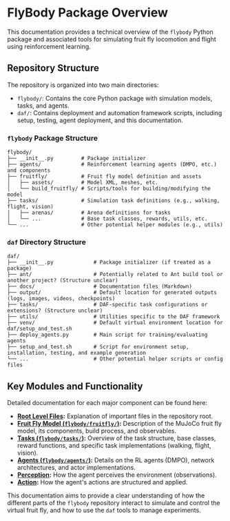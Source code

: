# FlyBody Package Overview

This documentation provides a technical overview of the `flybody` Python package and associated tools for simulating fruit fly locomotion and flight using reinforcement learning.

## Repository Structure

The repository is organized into two main directories:

*   `flybody/`: Contains the core Python package with simulation models, tasks, and agents.
*   `daf/`: Contains deployment and automation framework scripts, including setup, testing, agent deployment, and this documentation.

### `flybody` Package Structure

```
flybody/
├── __init__.py         # Package initializer
├── agents/             # Reinforcement learning agents (DMPO, etc.) and components
├── fruitfly/           # Fruit fly model definition and assets
│   ├── assets/         # Model XML, meshes, etc.
│   └── build_fruitfly/ # Scripts/tools for building/modifying the model
├── tasks/              # Simulation task definitions (e.g., walking, flight, vision)
│   ├── arenas/         # Arena definitions for tasks
│   └── ...             # Base task classes, rewards, utils, etc.
└── ...                 # Other potential helper modules (e.g., utils)
```

### `daf` Directory Structure

```
daf/
├── __init__.py             # Package initializer (if treated as a package)
├── ant/                    # Potentially related to Ant build tool or another project? (Structure unclear)
├── docs/                   # Documentation files (Markdown)
├── output/                 # Default location for generated outputs (logs, images, videos, checkpoints)
├── tasks/                  # DAF-specific task configurations or extensions? (Structure unclear)
├── utils/                  # Utilities specific to the DAF framework
├── venv/                   # Default virtual environment location for daf/setup_and_test.sh
├── deploy_agents.py        # Main script for training/evaluating agents
├── setup_and_test.sh       # Script for environment setup, installation, testing, and example generation
└── ...                     # Other potential helper scripts or config files
```

## Key Modules and Functionality

Detailed documentation for each major component can be found here:

- **[Root Level Files](./flybody_root_files.md):** Explanation of important files in the repository root.
- **[Fruit Fly Model (`flybody/fruitfly/`)](./flybody_fruitfly.md):** Description of the MuJoCo fruit fly model, its components, build process, and observables.
- **[Tasks (`flybody/tasks/`)](./flybody_tasks.md):** Overview of the task structure, base classes, reward functions, and specific task implementations (walking, flight, vision).
- **[Agents (`flybody/agents/`)](./flybody_agents.md):** Details on the RL agents (DMPO), network architectures, and actor implementations.
- **[Perception](./perception.md):** How the agent perceives the environment (observations).
- **[Action](./action.md):** How the agent's actions are structured and applied.

This documentation aims to provide a clear understanding of how the different parts of the `flybody` repository interact to simulate and control the virtual fruit fly, and how to use the `daf` tools to manage experiments. 